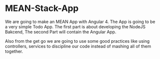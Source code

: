 # MEAN-Stack-App

We are going to make an MEAN App with Angular 4. The App is going to be a very simple Todo App. The first part is about developing the NodeJS Bakcend, The second Part will contain the Angular App.

Also from the get go we are going to use some good practices like using controllers, services to discipline our code instead of mashing all of them together.

